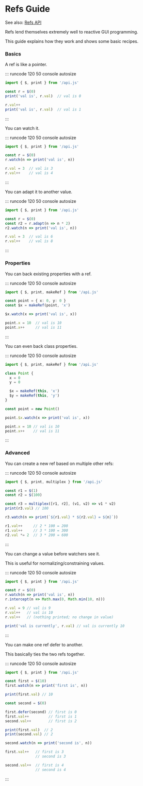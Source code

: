 # Refs Guide

See also: [Refs API](/api/refs.html)

Refs lend themselves extremely well to reactive GUI programming.

This guide explains how they work and shows some basic recipes.

### Basics

A ref is like a pointer.

::: runcode 120 50 console autosize
```typescript
import { $, print } from '/api.js'

const r = $(0)
print('val is', r.val)  // val is 0

r.val++
print('val is', r.val)  // val is 1
```
:::

You can watch it.

::: runcode 120 50 console autosize
```typescript
import { $, print } from '/api.js'

const r = $(0)
r.watch(n => print('val is', n))

r.val = 3  // val is 3
r.val++    // val is 4
```
:::

You can adapt it to another value.

::: runcode 120 50 console autosize
```typescript
import { $, print } from '/api.js'

const r = $(0)
const r2 = r.adapt(n => n * 2)
r2.watch(n => print('val is', n))

r.val = 3  // val is 6
r.val++    // val is 8
```
:::

### Properties

You can back existing properties with a ref.

::: runcode 120 50 console autosize
```typescript
import { $, print, makeRef } from '/api.js'

const point = { x: 0, y: 0 }
const $x = makeRef(point, 'x')

$x.watch(x => print('val is', x))

point.x = 10  // val is 10
point.x++     // val is 11
```
:::

You can even back class properties.

::: runcode 120 50 console autosize
```typescript
import { $, print, makeRef } from '/api.js'

class Point {
  x = 0
  y = 0

  $x = makeRef(this, 'x')
  $y = makeRef(this, 'y')
}

const point = new Point()

point.$x.watch(x => print('val is', x))

point.x = 10 // val is 10
point.x++    // val is 11
```
:::

### Advanced

You can create a new ref based on multiple other refs:

::: runcode 120 50 console autosize
```typescript
import { $, print, multiplex } from '/api.js'

const r1 = $(1)
const r2 = $(100)

const r3 = multiplex([r1, r2], (v1, v2) => v1 * v2)
print(r3.val) // 100

r3.watch(n => print(`${r1.val} * ${r2.val} = ${n}`))

r1.val++     // 2 * 100 = 200
r1.val++     // 3 * 100 = 300
r2.val *= 2  // 3 * 200 = 600
```
:::

You can change a value before watchers see it.

This is useful for normalizing/constraining values.

::: runcode 120 50 console autosize
```typescript
import { $, print } from '/api.js'

const r = $(0)
r.watch(n => print('val is', n))
r.intercept(n => Math.max(0, Math.min(10, n)))

r.val = 9 // val is 9
r.val++   // val is 10
r.val++   // (nothing printed; no change in value)

print('val is currently', r.val) // val is currently 10
```
:::

You can make one ref defer to another.

This basically ties the two refs together.

::: runcode 120 50 console autosize
```typescript
import { $, print } from '/api.js'

const first = $(10)
first.watch(n => print('first is', n))

print(first.val) // 10

const second = $(0)

first.defer(second) // first is 0
first.val++         // first is 1
second.val++        // first is 2

print(first.val)  // 2
print(second.val) // 2

second.watch(n => print('second is', n))

first.val++   // first is 3
              // second is 3

second.val++  // first is 4
              // second is 4
```
:::
